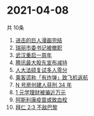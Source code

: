 # 2021-04-08
  共 10条

  <!-- BEGIN -->
  <!-- 最后更新时间:Thu Apr 08 2021 13:23:09 GMT+0000 (Coordinated Universal Time) -->
  1. [进击的巨人漫画完结](https://www.zhihu.com/search?q=进击的巨人)
1. [瑞丽市委书记被撤职](https://www.zhihu.com/search?q=瑞丽)
1. [武汉重启一周年](https://www.zhihu.com/search?q=武汉重启)
1. [腾讯最大股东宣布减持](https://www.zhihu.com/search?q=腾讯)
1. [人大法硕复试多人零分](https://www.zhihu.com/search?q=人大法硕)
1. [乘客谎称「有炸弹」致飞机返航](https://www.zhihu.com/search?q=飞机有炸弹)
1. [N 号房创建人获刑 34 年](https://www.zhihu.com/search?q=韩国n号房)
1. [1 元学理财被骗近万元](https://www.zhihu.com/search?q=1元学理财)
1. [阿斯利康疫苗或致血栓](https://www.zhihu.com/search?q=阿斯利康)
1. [拜仁 2:3 不敌巴黎](https://www.zhihu.com/search?q=拜仁)
  <!-- END -->
  